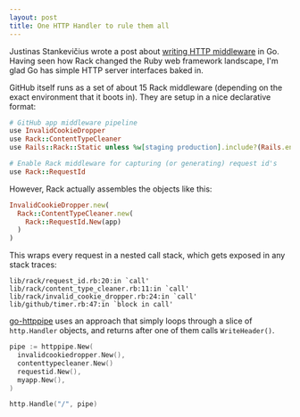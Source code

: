 ```yaml
---
layout: post
title: One HTTP Handler to rule them all
---
```


Justinas Stankevičius wrote a post about [writing HTTP middleware](http://justinas.org/writing-http-middleware-in-go/)
in Go.  Having seen how Rack changed the Ruby web framework landscape, I'm glad
Go has simple HTTP server interfaces baked in.

GitHub itself runs as a set of about 15 Rack middleware (depending on the exact
environment that it boots in).  They are setup in a nice declarative format:

```ruby
# GitHub app middleware pipeline
use InvalidCookieDropper
use Rack::ContentTypeCleaner
use Rails::Rack::Static unless %w[staging production].include?(Rails.env)

# Enable Rack middleware for capturing (or generating) request id's
use Rack::RequestId
```

However, Rack actually assembles the objects like this:

```ruby
InvalidCookieDropper.new(
  Rack::ContentTypeCleaner.new(
    Rack::RequestId.New(app)
  )
)
```

This wraps every request in a nested call stack, which gets exposed in any
stack traces:

```
lib/rack/request_id.rb:20:in `call'
lib/rack/content_type_cleaner.rb:11:in `call'
lib/rack/invalid_cookie_dropper.rb:24:in `call'
lib/github/timer.rb:47:in `block in call'
```

[go-httppipe](https://github.com/technoweenie/go-httppipe) uses an approach that
simply loops through a slice of `http.Handler` objects, and returns after one of
them calls `WriteHeader()`.

```go
pipe := httppipe.New(
  invalidcookiedropper.New(),
  contenttypecleaner.New()
  requestid.New(),
  myapp.New(),
)

http.Handle("/", pipe)
```
